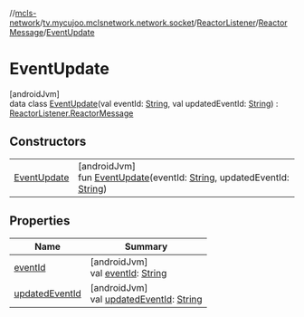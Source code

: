 //[mcls-network](../../../../../index.md)/[tv.mycujoo.mclsnetwork.network.socket](../../../index.md)/[ReactorListener](../../index.md)/[ReactorMessage](../index.md)/[EventUpdate](index.md)

# EventUpdate

[androidJvm]\
data class [EventUpdate](index.md)(val eventId: [String](https://kotlinlang.org/api/latest/jvm/stdlib/kotlin/-string/index.html), val updatedEventId: [String](https://kotlinlang.org/api/latest/jvm/stdlib/kotlin/-string/index.html)) : [ReactorListener.ReactorMessage](../index.md)

## Constructors

| | |
|---|---|
| [EventUpdate](-event-update.md) | [androidJvm]<br>fun [EventUpdate](-event-update.md)(eventId: [String](https://kotlinlang.org/api/latest/jvm/stdlib/kotlin/-string/index.html), updatedEventId: [String](https://kotlinlang.org/api/latest/jvm/stdlib/kotlin/-string/index.html)) |

## Properties

| Name | Summary |
|---|---|
| [eventId](event-id.md) | [androidJvm]<br>val [eventId](event-id.md): [String](https://kotlinlang.org/api/latest/jvm/stdlib/kotlin/-string/index.html) |
| [updatedEventId](updated-event-id.md) | [androidJvm]<br>val [updatedEventId](updated-event-id.md): [String](https://kotlinlang.org/api/latest/jvm/stdlib/kotlin/-string/index.html) |
